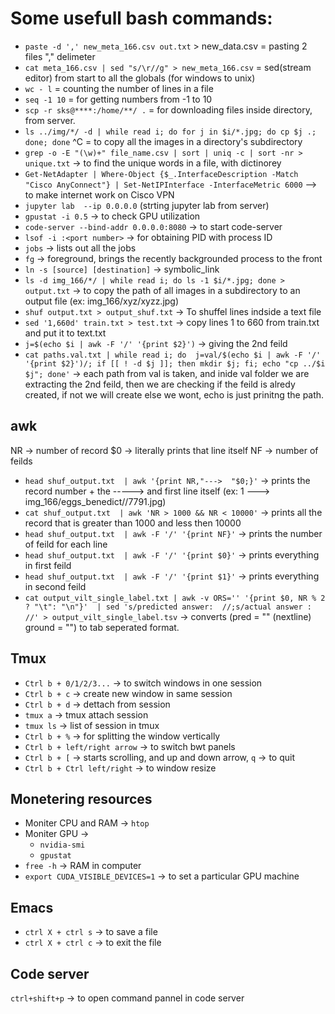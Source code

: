 # Some usefull bash commands:
* `paste -d ',' new_meta_166.csv out.txt` > new_data.csv  = pasting 2 files "," delimeter
* `cat meta_166.csv | sed "s/\r//g" > new_meta_166.csv` = sed(stream editor) from start to all the globals (for windows to unix)
* `wc - l` = counting the number of lines in a file
* `seq -1 10` = for getting numbers from -1 to 10
* `scp -r sks@****:/home/**/ .` = for downloading files inside directory, from server.
* `ls ../img/*/ -d | while read i; do for j in $i/*.jpg; do cp $j .; done; done` ^C = to copy all the images in a directory's subdirectory
* `grep -o -E "(\w)+" file_name.csv | sort | uniq -c | sort -nr > unique.txt` -> to find the unique words in a file, with dictinorey
* `Get-NetAdapter | Where-Object {$_.InterfaceDescription -Match "Cisco AnyConnect"} | Set-NetIPInterface -InterfaceMetric 6000` --> to make internet work on Cisco VPN
* `jupyter lab  --ip 0.0.0.0` (strting jupyter lab from server) 
* `gpustat -i 0.5`  -> to check GPU utilization
* `code-server --bind-addr 0.0.0.0:8080` -> to start code-server
* `lsof -i :<port number>` -> for obtaining PID with process ID
* `jobs` -> lists out all the jobs
* `fg` -> foreground, brings the recently backgrounded process to the front
* `ln -s [source] [destination]` -> symbolic_link
* `ls -d img_166/*/ | while read i; do ls -1 $i/*.jpg; done > output.txt` -> to copy the path of all images in a subdirectory to an output file (ex: img_166/xyz/xyzz.jpg)
* `shuf output.txt > output_shuf.txt` -> To shuffel lines indside a text file
* `sed '1,660d' train.txt > test.txt` -> copy lines 1 to 660 from train.txt and put it to text.txt
* `j=$(echo $i | awk -F '/' '{print $2}')` -> giving the 2nd feild
* `cat paths.val.txt | while read i; do  j=val/$(echo $i | awk -F '/' '{print $2}')/; if [[ ! -d $j ]]; then mkdir $j; fi; echo "cp ../$i $j"; done'` -> 
   each path from val is taken, and inide val folder we are extracting the 2nd feild, then we are checking if the feild is alredy created, if not we will create else      we wont, echo is just prinitng the path. 


## awk
NR -> number of record
$0 -> literally prints that line itself
NF -> number of feilds
* `head shuf_output.txt  | awk '{print NR,"--->  "$0;}'` -> prints the record number + the -----> and first line itself (ex: 1 --->  img_166/eggs_benedict//7791.jpg)
* `cat shuf_output.txt  | awk 'NR > 1000 && NR < 10000'` -> prints all the record that is greater than 1000 and less then 10000
* `head shuf_output.txt  | awk -F '/' '{print NF}'` -> prints the number of feild for each line
* `head shuf_output.txt  | awk -F '/' '{print $0}'` -> prints everything in first feild
* `head shuf_output.txt  | awk -F '/' '{print $1}'` -> prints everything in second feild
* `cat output_vilt_single_label.txt | awk -v ORS='' '{print $0, NR % 2 ? "\t": "\n"}'  | sed 's/predicted answer:  //;s/actual answer : //' > output_vilt_single_label.tsv` -> converts (pred = "" (nextline) ground = "") to tab seperated format.   


## Tmux
* `Ctrl b + 0/1/2/3...` -> to switch windows in one session
* `Ctrl b + c` -> create new window in same session 
* `Ctrl b + d` -> dettach from session
* `tmux a` -> tmux attach session
* `tmux ls` -> list of session in tmux
* `Ctrl b + %` -> for splitting the window vertically
* `Ctrl b + left/right arrow` -> to switch bwt panels
* `Ctrl b + [` -> starts scrolling, and up and down arrow, `q` -> to quit
* `Ctrl b + Ctrl left/right` -> to window resize

## Monetering resources
* Moniter CPU and RAM -> `htop`
* Moniter GPU -> 
  * `nvidia-smi`
  * `gpustat`
* `free -h` ->  RAM in computer
* `export CUDA_VISIBLE_DEVICES=1`  -> to set a particular GPU machine

## Emacs
* `ctrl X + ctrl s` -> to save a file
* `ctrl X + ctrl c` -> to exit the file

## Code server
`ctrl+shift+p` -> to open command pannel in code server


